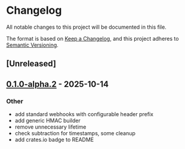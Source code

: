 # Changelog

All notable changes to this project will be documented in this file.

The format is based on [Keep a Changelog](https://keepachangelog.com/en/1.0.0/),
and this project adheres to [Semantic Versioning](https://semver.org/spec/v2.0.0.html).

## [Unreleased]

## [0.1.0-alpha.2](https://github.com/fa-sharp/rocket-webhook/compare/v0.1.0-alpha.1...v0.1.0-alpha.2) - 2025-10-14

### Other

- add standard webhooks with configurable header prefix
- add generic HMAC builder
- remove unnecessary lifetime
- check subtraction for timestamps, some cleanup
- add crates.io badge to README
